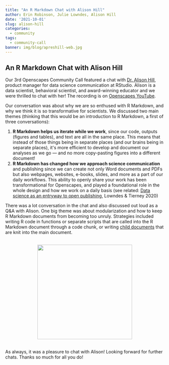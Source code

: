 ```yaml
---
title: "An R Markdown Chat with Alison Hill"
author: Erin Robinson, Julie Lowndes, Alison Hill
date: '2021-10-01'
slug: alison-hill
categories:
  - community
tags:
  - community-call
banner: img/blog/apreshill-web.jpg
---
```


## An R Markdown Chat with Alison Hill

Our 3rd Openscapes Community Call featured a chat with [Dr. Alison Hill](https://www.apreshill.com/), product manager for data science communication at RStudio. Alison is a data scientist, behavioral scientist, and award-winning educator and we were thrilled to chat with her! The recording is on [Openscapes YouTube](https://youtu.be/79m1zaugEqE). 

Our conversation was about why we are so enthused with R Markdown, and why we think it is so transformative for scientists. We discussed two main themes (thinking that this would be an introduction to R Markdown, a first of three conversations): 

1. **R Markdown helps us iterate while we work**, since our code, outputs (figures and tables), and text are all in the same place. This means that instead of those things being in separate places (and our brains being in separate places), it's more efficient to develop and document our analyses as we go — and no more copy-pasting figures into a different document!
2. **R Markdown has changed how we approach science communication** and publishing since we can create not only Word documents and PDFs but also webpages, websites, e-books, slides, and more as a part of our daily workflows. This ability to openly share your work has been transformational for Openscapes, and played a foundational role in the whole design and how we work on a daily basis (see related: [Data science as an entryway to open publishing](https://zenodo.org/record/3873698#.YVsTJqBlD0p), Lowndes & Tierney 2020) 

There was a lot conversation in the chat and also discussed out loud as a Q&A with Alison. One big theme was about modularization and how to keep R Markdown documents from becoming too unruly. Strategies included writing R code in functions or separate scripts that are called into the R Markdown document through a code chunk, or writing [child documents](https://bookdown.org/yihui/rmarkdown-cookbook/child-document.html) that are knit into the main document.

<br>
<center>
  <a> <img src="/img/blog/apreshill-web.jpg" width="300px"></a>
</center>
<br>

As always, it was a pleasure to chat with Alison! Looking forward for further chats. Thanks so much for all you do!

<br>

